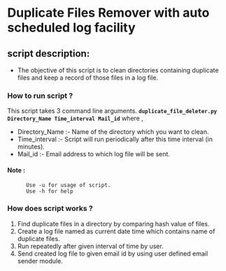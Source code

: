 #                              Duplicate Files Remover with auto scheduled log facility

## script description:
* The objective of this script is to clean directories containing duplicate files and keep a record of those files in a log file.

### How to run script ?
   This script takes 3 command line arguments.
   **`duplicate_file_deleter.py Directory_Name Time_interval Mail_id`**
   where , 
* Directory_Name :- Name of the directory which you want to clean.
* Time_interval :- Script will run periodically after this time interval (in minutes).
* Mail_id :- Email address to which log file will be sent.

#### Note :
          Use -u for usage of script.
          Use -h for help


### How does script works ?

1. Find duplicate files in a directory by comparing hash value of files.
2. Create a log file named as current date time which contains name of duplicate files.
3. Run repeatedly after given interval of time by user.
4. Send created log file to given email id by using user defined email sender module.

